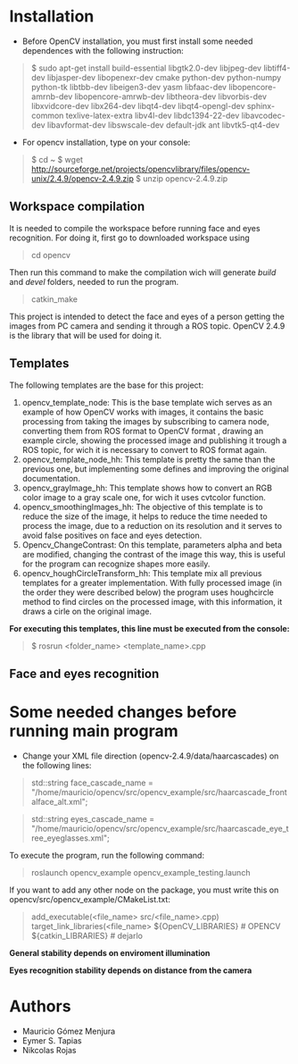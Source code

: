 # Installation

- Before OpenCV installation, you must first install some needed dependences with the following instruction:

> $ sudo apt-get install build-essential libgtk2.0-dev libjpeg-dev libtiff4-dev libjasper-dev libopenexr-dev cmake python-dev python-numpy python-tk libtbb-dev libeigen3-dev yasm libfaac-dev libopencore-amrnb-dev libopencore-amrwb-dev libtheora-dev libvorbis-dev libxvidcore-dev libx264-dev libqt4-dev libqt4-opengl-dev sphinx-common texlive-latex-extra libv4l-dev libdc1394-22-dev libavcodec-dev libavformat-dev libswscale-dev default-jdk ant libvtk5-qt4-dev

- For opencv installation, type on your console:

> $ cd ~
> $ wget http://sourceforge.net/projects/opencvlibrary/files/opencv-unix/2.4.9/opencv-2.4.9.zip
> $ unzip opencv-2.4.9.zip

## Workspace compilation

It is needed to compile the workspace before running face and eyes recognition. For doing it, first go to downloaded workspace using
> cd opencv

Then run this command to make the compilation wich will generate *build* and *devel* folders, needed to run the program.

> catkin_make

This project is intended to detect the face and eyes of a person getting the images from PC camera and sending it through a ROS topic. OpenCV 2.4.9 is the library that will be used for doing it.

## Templates

The following templates are the base for this project:

1. opencv_template_node: This is the base template wich serves as an example of how OpenCV works with images, it contains the basic processing from taking the images by subscribing to camera node, converting them from ROS format to OpenCV format
, drawing an example circle, showing the processed image and publishing it trough a ROS topic, for wich it is necessary to convert to ROS format again.
2. opencv_template_node_hh: This template is pretty the same than the previous one, but implementing some defines and improving the original documentation.
3. opencv_grayImage_hh: This template shows how to convert an RGB color image to a gray scale one, for wich it uses cvtcolor function.
4. opencv_smoothingImages_hh: The objective of this template is to reduce the size of the image, it helps to reduce the time needed to process the image, due to a reduction on its resolution and it serves to avoid false positives on face and eyes detection.
5. Opencv_ChangeContrast: On this template, parameters alpha and beta are modified, changing the contrast of the image this way, this is useful for the program can recognize shapes more easily.
6. opencv_houghCircleTransform_hh: This template mix all previous templates for a greater implementation. With fully processed image (in the order they were described below) the program uses houghcircle method to find circles on the processed image, with this information, it draws a cirle on the original image.

**For executing this templates, this line must be executed from the console:**

> $ rosrun <folder_name>  <template_name>.cpp

## **Face and eyes recognition**

# Some needed changes before running main program

 - Change  your XML file direction (opencv-2.4.9/data/haarcascades) on the following lines:

> std::string face_cascade_name = "/home/mauricio/opencv/src/opencv_example/src/haarcascade_frontalface_alt.xml"; 

> std::string eyes_cascade_name = "/home/mauricio/opencv/src/opencv_example/src/haarcascade_eye_tree_eyeglasses.xml";

To execute the program, run the following command:

> roslaunch opencv_example opencv_example_testing.launch 

If you want to add any other node on the package, you must write this on opencv/src/opencv_example/CMakeList.txt:

> add_executable(<file_name> src/<file_name>.cpp)
  target_link_libraries(<file_name>
   ${OpenCV_LIBRARIES} # OPENCV
   ${catkin_LIBRARIES} # dejarlo

**General stability depends on enviroment illumination**

**Eyes recognition stability depends on distance from the camera**



# Authors

- Mauricio Gómez Menjura
- Eymer S. Tapias
- Nikcolas Rojas
